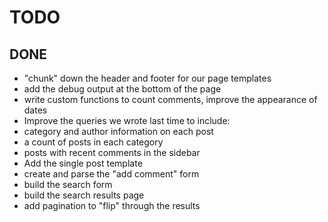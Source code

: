TODO
====




DONE
----
* "chunk" down the header and footer for our page templates
* add the debug output at the bottom of the page
* write custom functions to count comments, improve the appearance of dates
* Improve the queries we wrote last time to include:
* category and author information on each post
* a count of posts in each category
* posts with recent comments in the sidebar
* Add the single post template
* create and parse the "add comment" form
* build the search form
* build the search results page
* add pagination to "flip" through the results
